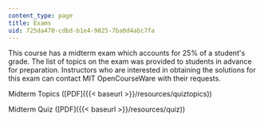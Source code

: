 ```yaml
---
content_type: page
title: Exams
uid: 725da470-cdbd-b1e4-9825-7ba0d4abc7fa
---
```


This course has a midterm exam which accounts for 25% of a student's grade. The list of topics on the exam was provided to students in advance for preparation. Instructors who are interested in obtaining the solutions for this exam can contact MIT OpenCourseWare with their requests.

Midterm Topics ([PDF]({{< baseurl >}}/resources/quiztopics))

Midterm Quiz ([PDF]({{< baseurl >}}/resources/quiz))